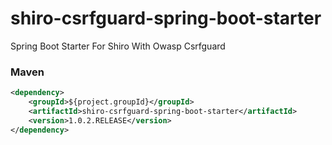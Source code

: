 # shiro-csrfguard-spring-boot-starter

Spring Boot Starter For Shiro With Owasp Csrfguard

### Maven

``` xml
<dependency>
	<groupId>${project.groupId}</groupId>
	<artifactId>shiro-csrfguard-spring-boot-starter</artifactId>
	<version>1.0.2.RELEASE</version>
</dependency>
```